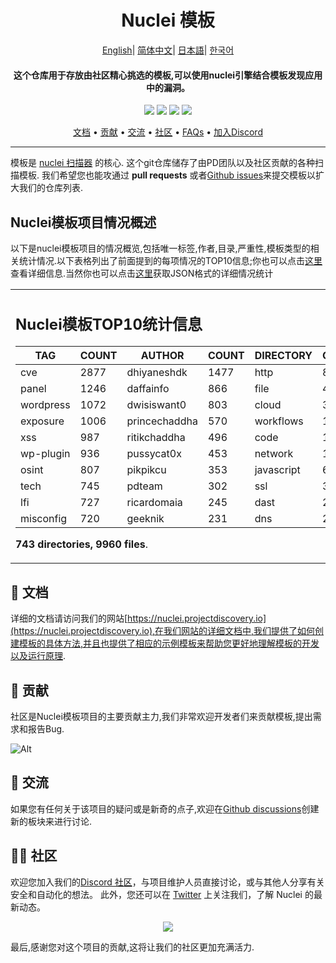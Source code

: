 

<h1 align="center">
Nuclei 模板
</h1>
<div align="center">
<a href="README.md">English</a>|
<a href="README_CN.md">简体中文</a>|
<a href="README_JA.md">日本語</a>|
<a href="README_KR.md">한국어</a>
</div>
<h4 align="center">这个仓库用于存放由社区精心挑选的模板,可以使用nuclei引擎结合模板发现应用中的漏洞。</h4>


<p align="center">
<a href="https://github.com/projectdiscovery/nuclei-templates/issues"><img src="https://img.shields.io/badge/contributions-welcome-brightgreen.svg?style=flat"></a>
<a href="https://github.com/projectdiscovery/nuclei-templates/releases"><img src="https://img.shields.io/github/release/projectdiscovery/nuclei-templates"></a>
<a href="https://twitter.com/pdnuclei"><img src="https://img.shields.io/twitter/follow/pdnuclei.svg?logo=twitter"></a>
<a href="https://discord.gg/projectdiscovery"><img src="https://img.shields.io/discord/695645237418131507.svg?logo=discord"></a>
</p>

<p align="center">
  <a href="https://nuclei.projectdiscovery.io/templating-guide/">文档</a> •
  <a href="#-贡献">贡献</a> •
  <a href="#-交流">交流</a> •
  <a href="#-社区">社区</a> •
  <a href="https://nuclei.projectdiscovery.io/faq/templates/">FAQs</a> •
  <a href="https://discord.gg/projectdiscovery">加入Discord</a>
</p>

----

模板是 [nuclei 扫描器](https://github.com/projectdiscovery/nuclei) 的核心.
这个git仓库储存了由PD团队以及社区贡献的各种扫描模板.
我们希望您也能攻通过 **pull requests** 或者[Github issues](https://github.com/projectdiscovery/nuclei-templates/issues/new?assignees=&labels=&template=submit-template.md&title=%5Bnuclei-template%5D+)来提交模板以扩大我们的仓库列表.


## Nuclei模板项目情况概述


以下是nuclei模板项目的情况概览,包括唯一标签,作者,目录,严重性,模板类型的相关统计情况.以下表格列出了前面提到的每项情况的TOP10信息;你也可以点击[这里](TEMPLATES-STATS.md)查看详细信息.当然你也可以点击[这里](TEMPLATES-STATS.json)获取JSON格式的详细情况统计

<table>
<tr>
<td> 

## Nuclei模板TOP10统计信息

|    TAG    | COUNT |    AUTHOR     | COUNT | DIRECTORY  | COUNT | SEVERITY | COUNT | TYPE | COUNT |
|-----------|-------|---------------|-------|------------|-------|----------|-------|------|-------|
| cve       |  2877 | dhiyaneshdk   |  1477 | http       |  8219 | info     |  3948 | file |   404 |
| panel     |  1246 | daffainfo     |   866 | file       |   404 | high     |  2135 | dns  |    25 |
| wordpress |  1072 | dwisiswant0   |   803 | cloud      |   370 | medium   |  1840 |      |       |
| exposure  |  1006 | princechaddha |   570 | workflows  |   192 | critical |  1197 |      |       |
| xss       |   987 | ritikchaddha  |   496 | code       |   157 | low      |   287 |      |       |
| wp-plugin |   936 | pussycat0x    |   453 | network    |   138 | unknown  |    43 |      |       |
| osint     |   807 | pikpikcu      |   353 | javascript |    65 |          |       |      |       |
| tech      |   745 | pdteam        |   302 | ssl        |    30 |          |       |      |       |
| lfi       |   727 | ricardomaia   |   245 | dast       |    26 |          |       |      |       |
| misconfig |   720 | geeknik       |   231 | dns        |    22 |          |       |      |       |

**743 directories, 9960 files**.

</td>
</tr>
</table>

📖 文档
-----

详细的文档请访问我们的网站[https://nuclei.projectdiscovery.io](https://nuclei.projectdiscovery.io),在我们网站的详细文档中,我们提供了如何创建模板的具体方法,并且也提供了相应的示例模板来帮助您更好地理解模板的开发以及运行原理.

💪 贡献
-----

社区是Nuclei模板项目的主要贡献主力,我们非常欢迎开发者们来贡献模板,提出需求和报告Bug.

![Alt](https://repobeats.axiom.co/api/embed/55ee65543bb9a0f9c797626c4e66d472a517d17c.svg "Repobeats analytics image")

💬 交流
-----

如果您有任何关于该项目的疑问或是新奇的点子,欢迎在[Github discussions](https://github.com/projectdiscovery/nuclei-templates/discussions)创建新的板块来进行讨论.

👨‍💻 社区
-----

欢迎您加入我们的[Discord 社区](https://discord.gg/projectdiscovery)，与项目维护人员直接讨论，或与其他人分享有关安全和自动化的想法。
此外，您还可以在 [Twitter](https://twitter.com/pdnuclei) 上关注我们，了解 Nuclei 的最新动态。


<p align="center">
<a href="https://github.com/projectdiscovery/nuclei-templates/graphs/contributors">
  <img src="https://contrib.rocks/image?repo=projectdiscovery/nuclei-templates&max=300">
</a>
</p>


最后,感谢您对这个项目的贡献,这将让我们的社区更加充满活力.
